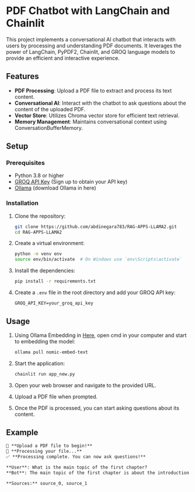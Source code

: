# PDF Chatbot with LangChain and Chainlit

This project implements a conversational AI chatbot that interacts with users by processing and understanding PDF documents. It leverages the power of LangChain, PyPDF2, Chainlit, and GROQ language models to provide an efficient and interactive experience.

## Features

- **PDF Processing**: Upload a PDF file to extract and process its text content.
- **Conversational AI**: Interact with the chatbot to ask questions about the content of the uploaded PDF.
- **Vector Store**: Utilizes Chroma vector store for efficient text retrieval.
- **Memory Management**: Maintains conversational context using ConversationBufferMemory.

## Setup

### Prerequisites

- Python 3.8 or higher
- [GROQ API Key](https://groq.com/api-key) (Sign up to obtain your API key)
- [Ollama](https://ollama.com/) (download Ollama in here)

### Installation

1. Clone the repository:
    ```sh
    git clone https://github.com/abdinegara783/RAG-APPS-LLAMA2.git
    cd RAG-APPS-LLAMA2
    ```

2. Create a virtual environment:
    ```sh
    python -m venv env
    source env/bin/activate  # On Windows use `env\Scripts\activate`
    ```

3. Install the dependencies:
    ```sh
    pip install -r requirements.txt
    ```

4. Create a `.env` file in the root directory and add your GROQ API key:
    ```env
    GROQ_API_KEY=your_groq_api_key
    ```

## Usage

1. Using Ollama Embedding in [Here](https://ollama.com/library/nomic-embed-text), open cmd in your computer and start to embedding the model:
   ```sh
   ollama pull nomic-embed-text
   ```

2. Start the application:
    ```sh
    chainlit run app_new.py
    ```

3. Open your web browser and navigate to the provided URL.

4. Upload a PDF file when prompted.

5. Once the PDF is processed, you can start asking questions about its content.

## Example

```markdown
📄 **Upload a PDF file to begin!**
🔄 **Processing your file...**
✅ **Processing complete. You can now ask questions!**

**User**: What is the main topic of the first chapter?
**Bot**: The main topic of the first chapter is about the introduction to AI and its applications.

**Sources:** source_0, source_1
